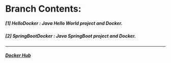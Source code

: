 # **Branch Contents:**

##### [1] HelloDocker : Java Hello World project and Docker.
##### [2] SpringBootDocker :  Java SpringBoot project and Docker.

<hr>

##### [Docker Hub](https://hub.docker.com/u/rahulvaish/)
